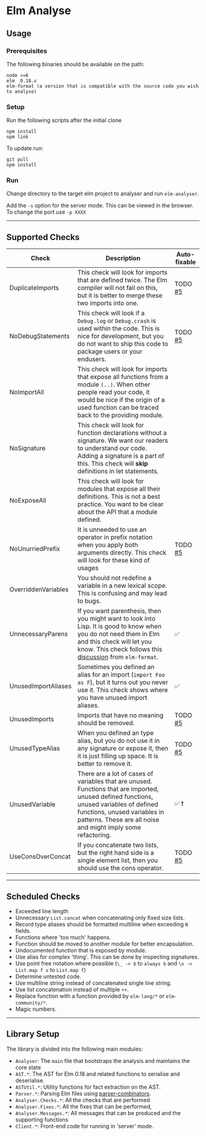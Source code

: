 # Elm Analyse

## Usage

### Prerequisites

The following binaries should be available on the path:

```
node >=6
elm  0.18.x
elm-format (a version that is compatible with the source code you wish to analyse)
```

### Setup

Run the following scripts after the initial clone

```
npm install
npm link
```

To update run:

```
git pull
npm install
```

### Run

Change directory to the target elm project to analyser and run `elm-analyser`.

Add the `-s` option for the server mode. This can be viewed in the browser. To change the port use `-p XXXX`

---

## Supported Checks

| Check         | Description   | Auto-fixable  |
| ------------- | ------------- | ------------- |
| DuplicateImports | This check will look for imports that are defined twice. The Elm compiler will not fail on this, but it is better to merge these two imports into one. | TODO [#5](https://github.com/stil4m/elm-analyse/issues/5) |
| NoDebugStatements|  This check will look if a `Debug.log` or `Debug.crash` is used within the code. This is nice for development, but you do not want to ship this code to package users or your endusers. | TODO [#5](https://github.com/stil4m/elm-analyse/issues/5) |
| NoImportAll | This check will look for imports that expose all functions from a module `(..)`. When other people read your code, it would be nice if the origin of a used function can be traced back to the providing module. |  |
| NoSignature | This check will look for function declarations without a signature. We want our readers to understand our code. Adding a signature is a part of this. This check will **skip** definitions in let statements. |  |
| NoExposeAll | This check will look for modules that expose all their definitions. This is not a best practice. You want to be clear about the API that a module defined. | |
| NoUnurriedPrefix | It is unneeded to use an operator in prefix notation when you apply both arguments directly. This check will look for these kind of usages | TODO [#5](https://github.com/stil4m/elm-analyse/issues/5) |
| OverriddenVariables | You should not redefine a variable in a new lexical scope. This is confusing and may lead to bugs. | |
| UnnecessaryParens | If you want parenthesis, then you might want to look into Lisp. It is good to know when you do not need them in Elm and this check will let you know. This check follows this [discussion](https://github.com/avh4/elm-format/issues/262) from `elm-format`. | :white_check_mark: |
| UnusedImportAliases | Sometimes you defined an alias for an import (`import Foo as F`), but it turns out you never use it. This check shows where you have unused import aliases. | :white_check_mark: |
| UnusedImports | Imports that have no meaning should be removed. | TODO [#5](https://github.com/stil4m/elm-analyse/issues/5) |
| UnusedTypeAlias | When you defined an type alias, but you do not use it in any signature or expose it, then it is just filling up space. It is better to remove it. | TODO [#5](https://github.com/stil4m/elm-analyse/issues/5) |
| UnusedVariable | There are a lot of cases of variables that are unused. Functions that are imported, unused defined functions, unused variables of defined functions, unused variables in patterns. These are all noise and might imply some refactoring. | :white_check_mark: :heavy_exclamation_mark: |
| UseConsOverConcat | If you concatenate two lists, but the right hand side is a single element list, then you should use the cons operator. | TODO [#5](https://github.com/stil4m/elm-analyse/issues/5) |

---

## Scheduled Checks

* Exceeded line length
* Unnecessary `List.concat` when concatenating only fixed size lists.
* Record type aliases should be formatted multiline when exceeding `N` fields.
* Functions where 'too much' happens.
* Function should be moved to another module for better encapsulation.
* Undocumented function that is exposed by module.
* Use alias for complex 'thing'. This can be done by inspecting signatures.
* Use point free notation where possible (`\_ -> b` to `always b` and `\x -> List.map f x` to `List.map f`)
* Determine untested code.
* Use multiline string instead of concatenated single line string.
* Use list concatenation instead of multiple `++`.
* Replace function with a function provided by `elm-lang/*` or `elm-community/*`.
* Magic numbers.

---

## Library Setup

The library is divided into the following main modules:

* `Analyser`: The `main` file that bootstraps the analysis and maintains the core state
* `AST.*`: The AST for Elm 0.18 and related functions to serialise and deserialise.
* `ASTUtil.*`: Utility functions for fact extraction on the AST.
* `Parser.*`: Parsing Elm files using [parser-combinators](https://github.com/elm-community/parser-combinators).
* `Analyser.Checks.*`: All the checks that are performed
* `Analyser.Fixes.*`: All the fixes that can be performed,
* `Analyser.Messages.*`: All messages that can be produced and the supporting functions
* `Client.*`: Front-end code for running in 'server' mode.
